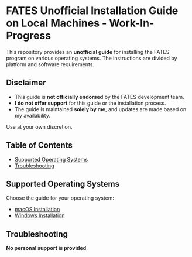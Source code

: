 # FATES Unofficial Installation Guide on Local Machines - Work-In-Progress

This repository provides an **unofficial guide** for installing the FATES program on various operating systems. The instructions are divided by platform and software requirements.

## Disclaimer
- This guide is **not officially endorsed** by the FATES development team.
- **I do not offer support** for this guide or the installation process.
- The guide is maintained **solely by me**, and updates are made based on my availability.

Use at your own discretion.

## Table of Contents
- [Supported Operating Systems](#supported-operating-systems)
- [Troubleshooting](#troubleshooting)

## Supported Operating Systems
Choose the guide for your operating system:
- [macOS Installation](./os-macos.md)
- [Windows Installation](./os-windows.md)

## Troubleshooting
**No personal support is provided**.

